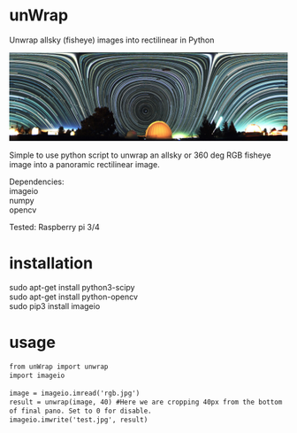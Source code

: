 # unWrap
Unwrap allsky (fisheye) images into rectilinear in Python

![](test.jpg)

Simple to use python script to unwrap an allsky or 360 deg RGB fisheye image into a panoramic rectilinear image.

Dependencies:<br>
imageio<br>
numpy<br>
opencv<br>

Tested:
Raspberry pi 3/4

# installation
sudo apt-get install python3-scipy<br>
sudo apt-get install python-opencv<br>
sudo pip3 install imageio<br>

# usage
	from unWrap import unwrap
 	import imageio

 	image = imageio.imread('rgb.jpg')
 	result = unwrap(image, 40) #Here we are cropping 40px from the bottom of final pano. Set to 0 for disable.
 	imageio.imwrite('test.jpg', result)

